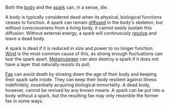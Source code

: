 Both the [body](<../Æther/Body.md>) and the [spark](<../Æther/Spark.md>) can, in a sense, die.

A body is typically considered dead when its physical, biological functions ceases to function. A spark can remain [diffused](<../Æther/Diffusing.md>) in the body's skeleton, but without consciousness from a living body, it cannot easily sustain this diffusion. Without external energy, a spark will continuously [resolve](<../Æther/Resolving.md>) and leave a dead body.

A spark is dead if it is reduced in size and power to no longer function. [Wind](<../Æther/Wind.md>) is the most common cause of this, as strong enough fluctuations can tear the spark apart. [Metamutagen](<../Technology/Metamutagen.md>) can also destroy a spark if it does not have a layer that naturally resists its pull.

[Fae](<../Æther/Fae.md>) can avoid death by slowing down the age of their body and keeping their spark safe inside. They can keep their body resilient against illness indefinitely, essentially acquiring biological immortality. A dead body, however, cannot be revived by any known means. A spark can be put into a body without a spark, but the resulting fae may only resemble the former fae in some ways.